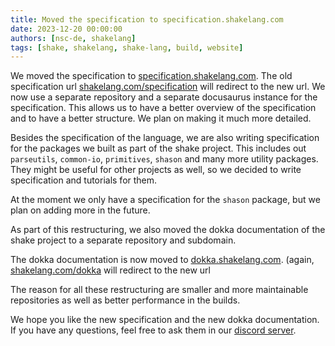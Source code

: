 ```yaml
---
title: Moved the specification to specification.shakelang.com
date: 2023-12-20 00:00:00
authors: [nsc-de, shakelang]
tags: [shake, shakelang, shake-lang, build, website]
---
```


We moved the specification to [specification.shakelang.com](https://specification.shakelang.com). The old specification url [shakelang.com/specification](https://shakelang.com/specification) will redirect to the new url.
We now use a separate repository and a separate docusaurus instance for the specification. This allows us to have a better overview of the specification and to have a better structure. We plan on making it much more detailed.

Besides the specification of the language, we are also writing specification for the packages we built as part of the shake project. This includes out `parseutils`, `common-io`, `primitives`, `shason` and many more utility packages.
They might be useful for other projects as well, so we decided to write specification and tutorials for them.

At the moment we only have a specification for the `shason` package, but we plan on adding more in the future.

As part of this restructuring, we also moved the dokka documentation of the shake project to a separate repository and
subdomain.

The dokka documentation is now moved to [dokka.shakelang.com](https://dokka.shakelang.com). (again, [shakelang.com/dokka](https://shakelang.com/dokka) will redirect to the new url

The reason for all these restructuring are smaller and more maintainable repositories as well as better performance in the builds.

We hope you like the new specification and the new dokka documentation. If you have any questions, feel free to ask them in our [discord server](https://discord.gg/kXjgJ4gV9K).
